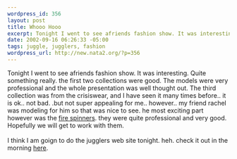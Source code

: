 ```yaml
--- 
wordpress_id: 356
layout: post
title: Whooo Hooo
excerpt: Tonight I went to see afriends fashion show. It was interesting. Quite something really. the first two collections were good. The models were very professional and the whole presentation was well thought out. The third collection was from the crisiswear, and I have seen it many times before.. it is ok.. not bad. .but not super appealing for me.. however.. my friend rachel was modeling for him so ...
date: 2002-09-16 06:26:33 -05:00
tags: juggle, jugglers, fashion
wordpress_url: http://new.nata2.org/?p=356
---
```

Tonight I went to see afriends fashion show. It was interesting. Quite something really. the first two collections were good. The models were very professional and the whole presentation was well thought out. The third collection was from the crisiswear, and I have seen it many times before.. it is ok.. not bad. .but not super appealing for me.. however.. my friend rachel was modeling for him so that was nice to see. he most exciting part however was the <a href="http://wildfireentertainment.com">fire spinners</a>. they were quite professional and very good. Hopefully we will get to work with them. 
<br/><br/>I think I am goign to do the jugglers web site tonight. heh. check it out in the morning <a href="http://www.thejugglers.org">here</a>.
